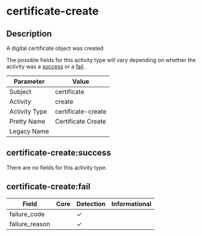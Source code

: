 certificate-create
==================

Description
-----------
A digital certificate object was created

The possible fields for this activity type will vary depending on whether the activity was a [success](#certificate-createsuccess) or a [fail](#certificate-createfail).

| Parameter     | Value              |
| ------------- | ------------------ |
| Subject       | certificate        |
| Activity      | create             |
| Activity Type | certificate-create |
| Pretty Name   | Certificate Create |
| Legacy Name   |                    |

certificate-create:success
--------------------------

There are no fields for this activity type.


certificate-create:fail
-----------------------

| Field          | Core | Detection | Informational |
| -------------- | ---- | --------- | ------------- |
| failure_code   |      | &#10003;  |               |
| failure_reason |      | &#10003;  |               |